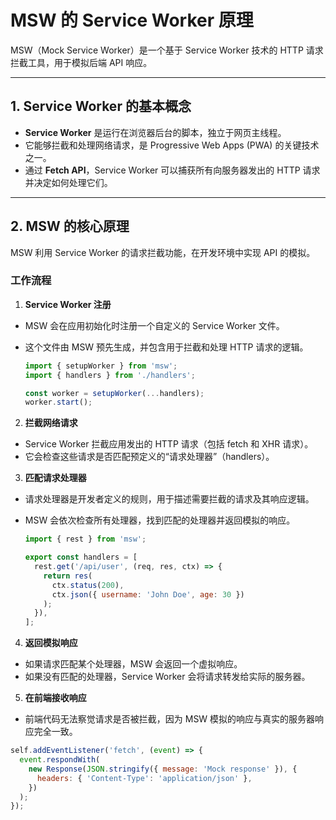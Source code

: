 # MSW 的 Service Worker 原理

MSW（Mock Service Worker）是一个基于 Service Worker 技术的 HTTP 请求拦截工具，用于模拟后端 API 响应。

---

## 1. Service Worker 的基本概念

- **Service Worker** 是运行在浏览器后台的脚本，独立于网页主线程。
- 它能够拦截和处理网络请求，是 Progressive Web Apps (PWA) 的关键技术之一。
- 通过 **Fetch API**，Service Worker 可以捕获所有向服务器发出的 HTTP 请求并决定如何处理它们。

---

## 2. MSW 的核心原理

MSW 利用 Service Worker 的请求拦截功能，在开发环境中实现 API 的模拟。

### 工作流程

1. **Service Worker 注册**

- MSW 会在应用初始化时注册一个自定义的 Service Worker 文件。
- 这个文件由 MSW 预先生成，并包含用于拦截和处理 HTTP 请求的逻辑。

  ```javascript
  import { setupWorker } from 'msw';
  import { handlers } from './handlers';
  
  const worker = setupWorker(...handlers);
  worker.start();
  ```

2. **拦截网络请求**

- Service Worker 拦截应用发出的 HTTP 请求（包括 fetch 和 XHR 请求）。
- 它会检查这些请求是否匹配预定义的“请求处理器”（handlers）。

3. **匹配请求处理器**

- 请求处理器是开发者定义的规则，用于描述需要拦截的请求及其响应逻辑。
- MSW 会依次检查所有处理器，找到匹配的处理器并返回模拟的响应。

  ```js
  import { rest } from 'msw';

  export const handlers = [
    rest.get('/api/user', (req, res, ctx) => {
      return res(
        ctx.status(200),
        ctx.json({ username: 'John Doe', age: 30 })
      );
    }),
  ];
  ```

4. **返回模拟响应**

- 如果请求匹配某个处理器，MSW 会返回一个虚拟响应。
- 如果没有匹配的处理器，Service Worker 会将请求转发给实际的服务器。

5. **在前端接收响应**

- 前端代码无法察觉请求是否被拦截，因为 MSW 模拟的响应与真实的服务器响应完全一致。

```js
self.addEventListener('fetch', (event) => {
  event.respondWith(
    new Response(JSON.stringify({ message: 'Mock response' }), {
      headers: { 'Content-Type': 'application/json' },
    })
  );
});
```

